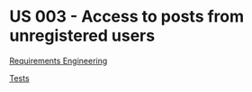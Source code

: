 # US 003 - Access to posts from unregistered users

[Requirements Engineering](01.requirements-engineering/readme.md)

[Tests](02.tests/readme.md)
 
